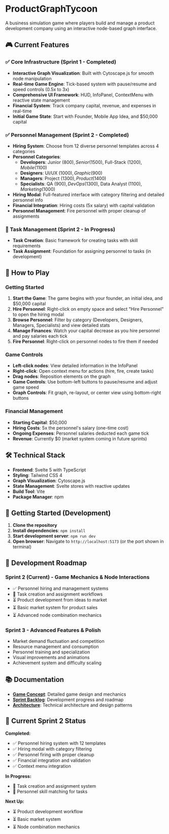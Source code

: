 # ProductGraphTycoon

A business simulation game where players build and manage a product development company using an interactive node-based graph interface.

## 🎮 Current Features

### ✅ Core Infrastructure (Sprint 1 - Completed)
- **Interactive Graph Visualization**: Built with Cytoscape.js for smooth node manipulation
- **Real-time Game Engine**: Tick-based system with pause/resume and speed controls (0.5x to 3x)
- **Comprehensive UI Framework**: HUD, InfoPanel, ContextMenu with reactive state management
- **Financial System**: Track company capital, revenue, and expenses in real-time
- **Initial Game State**: Start with Founder, Mobile App Idea, and $50,000 capital

### ✅ Personnel Management (Sprint 2 - Completed)
- **Hiring System**: Choose from 12 diverse personnel templates across 4 categories
- **Personnel Categories**:
  - **Developers**: Junior ($800), Senior ($1500), Full-Stack ($1200), Mobile ($1100)
  - **Designers**: UI/UX ($1000), Graphic ($900)
  - **Managers**: Project ($1300), Product ($1400)
  - **Specialists**: QA ($900), DevOps ($1300), Data Analyst ($1100), Marketing ($1000)
- **Hiring Modal**: Full-featured interface with category filtering and detailed personnel info
- **Financial Integration**: Hiring costs (5x salary) with capital validation
- **Personnel Management**: Fire personnel with proper cleanup of assignments

### 🔄 Task Management (Sprint 2 - In Progress)
- **Task Creation**: Basic framework for creating tasks with skill requirements
- **Task Assignment**: Foundation for assigning personnel to tasks (in development)

## 🚀 How to Play

### Getting Started
1. **Start the Game**: The game begins with your founder, an initial idea, and $50,000 capital
2. **Hire Personnel**: Right-click on empty space and select "Hire Personnel" to open the hiring modal
3. **Browse Personnel**: Filter by category (Developers, Designers, Managers, Specialists) and view detailed stats
4. **Manage Finances**: Watch your capital decrease as you hire personnel and pay salaries each tick
5. **Fire Personnel**: Right-click on personnel nodes to fire them if needed

### Game Controls
- **Left-click nodes**: View detailed information in the InfoPanel
- **Right-click**: Open context menu for actions (hire, fire, create tasks)
- **Drag nodes**: Reposition elements on the graph
- **Game Controls**: Use bottom-left buttons to pause/resume and adjust game speed
- **Graph Controls**: Fit graph, re-layout, or center view using bottom-right buttons

### Financial Management
- **Starting Capital**: $50,000
- **Hiring Costs**: 5x the personnel's salary (one-time cost)
- **Ongoing Expenses**: Personnel salaries deducted each game tick
- **Revenue**: Currently $0 (market system coming in future sprints)

## 🛠 Technical Stack

- **Frontend**: Svelte 5 with TypeScript
- **Styling**: Tailwind CSS 4
- **Graph Visualization**: Cytoscape.js
- **State Management**: Svelte stores with reactive updates
- **Build Tool**: Vite
- **Package Manager**: npm

## 🚀 Getting Started (Development)

1. **Clone the repository**
2. **Install dependencies**: `npm install`
3. **Start development server**: `npm run dev`
4. **Open browser**: Navigate to `http://localhost:5173` (or the port shown in terminal)

## 🎯 Development Roadmap

### Sprint 2 (Current) - Game Mechanics & Node Interactions
- ✅ Personnel hiring and management systems
- 🔄 Task creation and assignment workflows
- ⏳ Product development from ideas to market
- ⏳ Basic market system for product sales
- ⏳ Advanced node combination mechanics

### Sprint 3 - Advanced Features & Polish
- Market demand fluctuation and competition
- Resource management and consumption
- Personnel training and specialization
- Visual improvements and animations
- Achievement system and difficulty scaling

## 📚 Documentation

- **[Game Concept](docs/concept.md)**: Detailed game design and mechanics
- **[Sprint Backlog](docs/backlog.md)**: Development progress and roadmap
- **[Architecture](docs/archtecture.md)**: Technical architecture and design patterns

## 🎯 Current Sprint 2 Status

**Completed:**
- ✅ Personnel hiring system with 12 templates
- ✅ Hiring modal with category filtering
- ✅ Personnel firing with proper cleanup
- ✅ Financial integration and validation
- ✅ Context menu integration

**In Progress:**
- 🔄 Task creation and assignment system
- 🔄 Personnel skill matching for tasks

**Next Up:**
- ⏳ Product development workflow
- ⏳ Basic market system
- ⏳ Node combination mechanics

